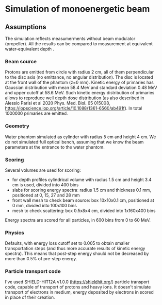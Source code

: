 # Simulation of monoenergetic beam

## Assumptions

The simulation reflects measumerments without beam modulator (propeller).
All the results can be compared to measurement at equivalent water-equivalent depth .

### Beam source

Protons are emitted from circle with radius 2 cm, all of them perpendicular to the disc axis (no emittance, no angular distribution).
The disc is located at the front wall of the phantom (z=0 mm).
Kinetic energy of primaries has Gaussian distribution with mean 58.4 MeV and standard deviation 0.48 MeV and upper cutoff at 58.6 MeV.
Such kinetic energy distribution of primaries allows to reproduce well depth dose distribution (as also described in Alessio Parisi et al 2020 Phys. Med. Biol. 65 015008, https://iopscience.iop.org/article/10.1088/1361-6560/ab491f). In total 1000000 primaries are emitted.

### Geometry

Water phantom simulated as cylinder with radius 5 cm and height 4 cm.
We do not simulated full optical bench, assuming that we know the beam parameters at the entrance to the water phantom.

### Scoring

Several volumes are used for scoring:
 - for depth profiles cylindrical volume with radius 1.5 cm and height 3.4 cm is used, divided into 400 bins
 - slabs for scoring energy spectra: radius 1.5 cm and thickness 0.1 mm, positioned at 0, 15, 27 and 28 mm
 - front wall mesh to check beam source: box 10x10x0.1 cm, positioned at 0 mm, divided into 100x100 bins
 - mesh to check scattering: box 0.5x8x4 cm, divided into 1x160x400 bins

Energy spectra are scored for all particles, in 600 bins from 0 to 60 MeV.

### Physics

Defaults, with energy loss cutoff set to 0.005 to obtain smaller transportation steps (and thus more accurate results of kinetic energy spectra).
This means that post-step energy should not be decreased by more than 0.5% of pre-step energy.

### Particle transport code

I've used SHIELD-HIT12A v1.0.0 (https://shieldhit.org/) particle transport code, capable of transport of protons and heavy ions.
It doesn't simulate transport of electrons in medium, energy deposited by electrons in scored in place of their creation.

